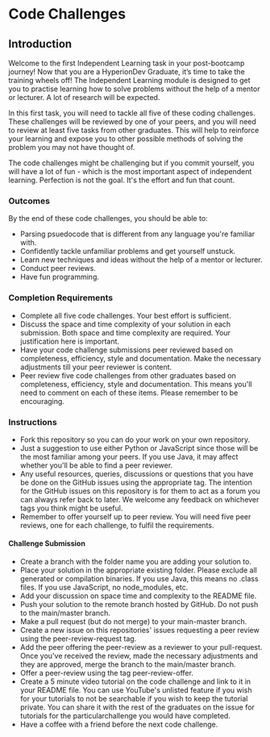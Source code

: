 # Code Challenges

## Introduction

Welcome to the first Independent Learning task in your post-bootcamp journey! Now that you are a HyperionDev Graduate, 
it’s time to take the training wheels off! The Independent Learning module is designed to get you to practise learning 
how to solve problems without the help of a mentor or lecturer. A lot of research will be expected.

In this first task, you will need to tackle all five of these coding challenges. 
These challenges will be reviewed by one of your peers, and you will need to review at least five tasks from other graduates. 
This will help to reinforce your learning and expose you to other possible methods of solving the problem you may not have thought of.

The code challenges might be challenging but if you commit yourself, you will have a lot of fun - which is the most important
aspect of independent learning. Perfection is not the goal. It's the effort and fun that count.

### Outcomes

By the end of these code challenges, you should be able to:

- Parsing psuedocode that is different from any language you're familiar with.
- Confidently tackle unfamiliar problems and get yourself unstuck.
- Learn new techniques and ideas without the help of a mentor or lecturer.
- Conduct peer reviews.
- Have fun programming.

### Completion Requirements

- Complete all five code challenges. Your best effort is sufficient.
- Discuss the space and time complexity of your solution in each submission. Both space and time complexity are required.
Your justification here is important.
- Have your code challenge submissions peer reviewed based on completeness, efficiency, style and documentation. Make the necessary adjustments
till your peer reviewer is content.
- Peer review five code challenges from other graduates based on completeness, efficiency, style and documentation. This means you'll
need to comment on each of these items. Please remember to be encouraging.

### Instructions

- Fork this repository so you can do your work on your own repository.
- Just a suggestion to use either Python or JavaScript since those will be the most familiar among your peers. If you use Java, it may affect whether
you'll be able to find a peer reviewer.
- Any useful resources, queries, discussions or questions that you have be done on the GitHub issues using the appropriate tag. The intention for the GitHub
issues on this repository is for them to act as a forum you can always refer back to later. We welcome any feedback on whichever tags you think might
be useful.
- Remember to offer yourself up to peer review. You will need five peer reviews, one for each challenge, to fulfil the requirements.

#### Challenge Submission

- Create a branch with the folder name you are adding your solution to.
- Place your solution in the appropriate existing folder. Please exclude all generated or compilation binaries. 
If you use Java, this means no .class files. If you use JavaScript, no node_modules, etc.
- Add your discussion on space time and complexity to the README file.
- Push your solution to the remote branch hosted by GitHub. Do not push to the main/master branch.
- Make a pull request (but do not merge) to your main-master branch.
- Create a new issue on this repositories' issues requesting a peer review using the peer-review-request tag.
- Add the peer offering the peer-review as a reviewer to your pull-request. Once you've received the review, made the necessary adjustments 
and they are approved, merge the branch to the main/master branch.
- Offer a peer-review using the tag peer-review-offer.
- Create a 5 minute video tutorial on the code challenge and link to it in your README file. You can use YouTube's unlisted feature if you wish
for your tutorials to not be searchable if you wish to keep the tutorial private. You can share it with the rest of the graduates on the issue for 
tutorials for the particularchallenge you would have completed.
- Have a coffee with a friend before the next code challenge.
